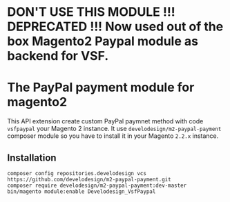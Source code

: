 
# DON'T USE THIS MODULE !!! DEPRECATED !!! Now used out of the box Magento2 Paypal module as backend for VSF.

# The PayPal payment module for magento2

This API extension create custom PayPal paymnet method with code `vsfpaypal` your Magento 2 instance. It use `develodesign/m2-paypal-payment` composer module so you have to install it in your Magento `2.2.x` instance.

## Installation

```
composer config repositories.develodesign vcs https://github.com/develodesign/m2-paypal-payment.git
composer require develodesign/m2-paypal-payment:dev-master
bin/magento module:enable Develodesign_VsfPaypal
```

